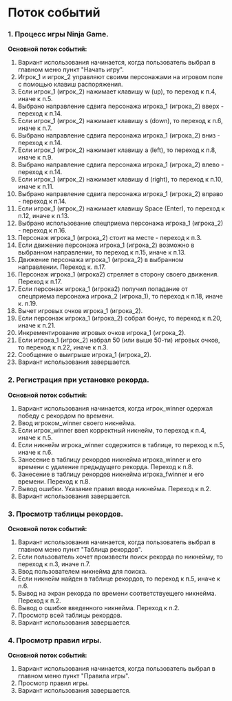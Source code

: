 # Поток событий

### 1. Процесс игры Ninja Game.
**Основной поток событий:**
1. Вариант использования начинается, когда пользователь выбрал в главном меню пункт "Начать игру".
2. Игрок_1 и игрок_2 управляют своими персонажами на игровом поле с помощью клавиш распоряжения.
3. Если игрок_1 (игрок_2) нажимает клавишу w (up), то переход к п.4, иначе к п.5.
4. Выбрано направление сдвига персонажа игрока_1 (игрока_2) вверх - переход к п.14.
5. Если игрок_1 (игрок_2) нажимает клавишу s (down), то переход к п.6, иначе к п.7.
6. Выбрано направление сдвига персонажа игрока_1 (игрока_2) вниз - переход к п.14.
7. Если игрок_1 (игрок_2) нажимает клавишу a (left), то переход к п.8, иначе к п.9.
8. Выбрано направление сдвига персонажа игрока_1 (игрока_2) влево - переход к п.14.
9. Если игрок_1 (игрок_2) нажимает клавишу d (right), то переход к п.10, иначе к п.11.
10. Выбрано направление сдвига персонажа игрока_1 (игрока_2) вправо - переход к п.14.
11. Если игрок_1 (игрок_2) нажимает клавишу Space (Enter), то переход к п.12, иначе к п.13.
12. Выбрано использование спецприема персонажа игрока_1 (игрока_2) - переход к п.16.
13. Персонаж игрока_1 (игрока_2) стоит на месте - переход к п.3.
14. Если движение персонажа игрока_1 (игрока_2) возможно в выбранном направлении, 
    то переход к п.15, иначе к п.13.
15. Движение персонажа игрока_1 (игрока_2) в выбранном направлении. Переход к. п.17.  
16. Персонаж игрока_1 (игрока2) стреляет в сторону своего движения. Переход к п.17.
17. Если персонаж игрока_1 (игрока2) получил попадание от спецприема персонажа игрока_2 (игрока_1), 
    то переход к п.18, иначе к. п.19.
18. Вычет игровых очков игрока_1 (игрока_2).
19. Если персонаж игрока_1 (игрока_2) собрал бонус, то переход к п.20, иначе к п.21.
20. Инкрементирование игровых очков игрока_1 (игрока_2).
21. Если игрока_1 (игрок_2) набрал 50 (или выше 50-ти) игровых очков, то переход к п.22, иначе к п.3.
22. Сообщение о выигрыше игрока_1 (игрока_2).
23. Вариант использования завершается.

### 2. Регистрация при установке рекорда.
**Основной поток событий:**
1. Вариант использования начинается, когда игрок_winner одержал победу с рекордом по времени.
2. Ввод игроком_winner своего никнейма.
3. Если игрок_winner ввел корректный никнейм, то переход к п.4, иначе к п.5.
4. Если никнейм игрока_winner содержится в таблице, то переход к п.5, иначе к п.6.
5. Занесение в таблицу рекордов никнейма игрока_winner и его времени
   с удаление предыдущего рекорда. Переход к п.8.
6. Занесение в таблицу рекордов никнейма игрока_fwinner и его времени. Переход к п.8.
7. Вывод ошибки. Указание правил ввода никнейма. Переход к п.2.
8. Вариант использования завершается.

### 3. Просмотр таблицы рекордов.
**Основной поток событий:**
1. Вариант использования начинается, когда пользователь выбрал в главном меню пункт "Таблица рекордов".
2. Если пользователь хочет произвести поиск рекорда по никнейму, то переход к п.3, иначе п.7.
3. Ввод пользователем никнейма для поиска.
4. Если никнейм найден в таблице рекордов, то переход к п.5, иначе к п.6.
5. Вывод на экран рекорда по времени соответствуещего никнейма. Переход к п.2.
6. Вывод о ошибке введенного никнейма. Переход к п.2.
7. Просмотр всей таблицы рекордов.
8. Вариант использования завершается.

### 4. Просмотр правил игры.
**Основной поток событий:**
1. Вариант использования начинается, когда пользователь выбрал в главном меню пункт "Правила игры".
2. Просмотр правил игры.
3. Вариант использования завершается.
